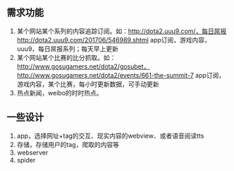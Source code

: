 ## 需求功能
1. 某个网站某个系列的内容追踪订阅。如：http://dota2.uuu9.com/，每日屌报http://dota2.uuu9.com/201706/546989.shtml
   app订阅，游戏内容，uuu9，每日屌报系列；每天早上更新
2. 某个网站某个比赛的比分抓取。如：http://www.gosugamers.net/dota2/gosubet，http://www.gosugamers.net/dota2/events/661-the-summit-7
   app订阅，游戏内容，某个比赛，每小时更新数据，可手动更新
3. 热点新闻，weibo的时时热点。

## 一些设计
1. app，选择网址+tag的交互、现实内容的webview、或者语音阅读tts
2. 存储，存储用户的tag，爬取的内容等
3. webserver
4. spider
